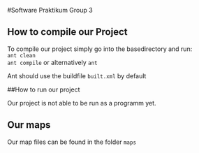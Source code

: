 #Software Praktikum Group 3

## How to compile our Project
To compile our project simply go into the basedirectory and run:  
`ant clean`  
`ant compile` or alternatively `ant`

Ant should use the buildfile `built.xml` by default

##How to run our project

Our project is not able to be run as a programm yet.

## Our maps

Our map files can be found in the folder `maps`
